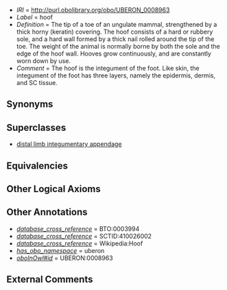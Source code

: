  * *IRI* = http://purl.obolibrary.org/obo/UBERON_0008963
 * *Label* = hoof
 * *Definition* = The tip of a toe of an ungulate mammal, strengthened by a thick horny (keratin) covering. The hoof consists of a hard or rubbery sole, and a hard wall formed by a thick nail rolled around the tip of the toe. The weight of the animal is normally borne by both the sole and the edge of the hoof wall. Hooves grow continuously, and are constantly worn down by use.
 * *Comment* = The hoof is the integument of the foot. Like skin, the integument of the foot has three layers, namely the epidermis, dermis, and SC tissue.

## Synonyms


## Superclasses

 * [distal limb integumentary appendage](../../UBERON/64/UBERON_0009564.md)

## Equivalencies


## Other Logical Axioms


## Other Annotations

 * *[database_cross_reference](../../ef/oboInOwl#hasDbXref.md)* = BTO:0003994
 * *[database_cross_reference](../../ef/oboInOwl#hasDbXref.md)* = SCTID:410026002
 * *[database_cross_reference](../../ef/oboInOwl#hasDbXref.md)* = Wikipedia:Hoof
 * *[has_obo_namespace](../../ce/oboInOwl#hasOBONamespace.md)* = uberon
 * *[oboInOwl#id](../../id/oboInOwl#id.md)* = UBERON:0008963

## External Comments

